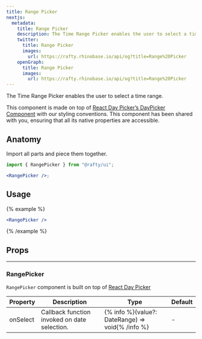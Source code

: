 ```yaml
---
title: Range Picker
nextjs:
  metadata:
    title: Range Picker
    description: The Time Range Picker enables the user to select a time range.
    twitter:
      title: Range Picker
      images:
        url: https://rafty.rhinobase.io/api/og?title=Range%20Picker
    openGraph:
      title: Range Picker
      images:
        url: https://rafty.rhinobase.io/api/og?title=Range%20Picker
---
```


The Time Range Picker enables the user to select a time range.

This component is made on top of [React Day Picker’s DayPicker Component](https://react-day-picker.js.org/start) with our styling conventions. This component has been shared with you, ensuring that all its native properties are accessible.

## Anatomy

Import all parts and piece them together.

```jsx
import { RangePicker } from "@rafty/ui";

<RangePicker />;
```

## Usage

{% example %}

```jsx
<RangePicker />
```

{% /example %}

## Props

---

### RangePicker

`RangePicker` component is built on top of [React Day Picker](https://react-day-picker.js.org/)

| Property | Description                                  | Type                                             | Default |
| -------- | -------------------------------------------- | ------------------------------------------------ | ------- |
| onSelect | Callback function invoked on date selection. | {% info %}(value?: DateRange) => void{% /info %} | -       |
